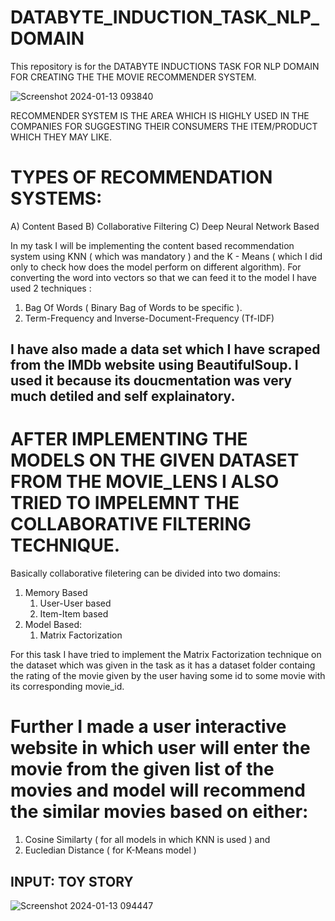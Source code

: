 # DATABYTE_INDUCTION_TASK_NLP_DOMAIN
 
This repository is for the DATABYTE INDUCTIONS TASK FOR NLP DOMAIN FOR CREATING THE THE MOVIE RECOMMENDER SYSTEM.


![Screenshot 2024-01-13 093840](https://github.com/PARANTAPMISHRA/DATABYTE_INDUCTION_TASK_NLP_DOMAIN/assets/119800240/ae7369ce-1a25-4af0-a223-30247c6337cc)



RECOMMENDER SYSTEM IS THE AREA WHICH IS HIGHLY USED IN THE COMPANIES FOR SUGGESTING THEIR CONSUMERS THE ITEM/PRODUCT WHICH THEY MAY LIKE.

# TYPES OF RECOMMENDATION SYSTEMS:
A) Content Based
B) Collaborative Filtering
C) Deep Neural Network Based

In my task I will be implementing the content based recommendation system using KNN ( which was mandatory ) and the K - Means ( which I did only to check how does the model perform on different algorithm). 
For converting the word into vectors so that we can feed it to the model I have used 2 techniques :
  1. Bag Of Words ( Binary Bag of Words to be specific ).
  2. Term-Frequency and Inverse-Document-Frequency (Tf-IDF)


## I have also made a data set which I have scraped from the IMDb website using BeautifulSoup. I used it because its doucmentation was very much detiled and self explainatory.

# AFTER IMPLEMENTING THE MODELS ON THE GIVEN DATASET FROM THE MOVIE_LENS I ALSO TRIED TO IMPELEMNT THE COLLABORATIVE FILTERING TECHNIQUE.
 Basically collaborative filetering can be divided into two domains:
 1. Memory Based
    1. User-User based
    2. Item-Item based
 2. Model Based:
    1. Matrix Factorization

For this task I have tried to implement the Matrix Factorization technique on the dataset which was given in the task as it has a dataset folder containg the rating of the movie given by the user having some id to some movie with its corresponding movie_id.

# Further I made a user interactive website in which user will enter the movie from the given list of the movies and model will recommend the similar movies based on either:
  1. Cosine Similarty ( for all models in which KNN is used ) and 
  2. Eucledian Distance ( for K-Means model )

## INPUT: TOY STORY


![Screenshot 2024-01-13 094447](https://github.com/PARANTAPMISHRA/DATABYTE_INDUCTION_TASK_NLP_DOMAIN/assets/119800240/75b6723a-7848-4ed6-bdcb-db2c1ec6d913)

